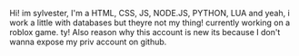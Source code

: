 Hi! im sylvester, I'm a HTML, CSS, JS, NODE.JS, PYTHON, LUA and yeah, i work a little with databases but theyre not my thing! currently working on a roblox game. ty! Also reason why this account is new its because I don't wanna expose my priv account on github.
